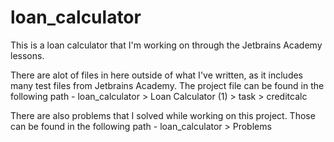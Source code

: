 # loan_calculator
This is a loan calculator that I'm working on through the Jetbrains Academy lessons. 

There are alot of files in here outside of what I've written, as it includes many test files from Jetbrains Academy. The project file can be found in the following path - 
loan_calculator > Loan Calculator (1) > task > creditcalc

There are also problems that I solved while working on this project. Those can be found in the following path - 
loan_calculator > Problems

